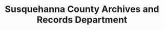 ---
layout: repo
title: "Susquehanna County Archives and Records Department"
id: 14176
permalink: repos/14176/
---